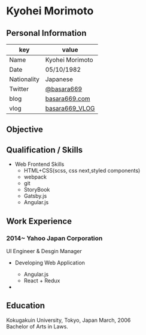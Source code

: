 # Kyohei Morimoto
## Personal Information

|key|value|
|---|-----|
|Name| Kyohei Morimoto |
|Date| 05/10/1982 |
|Nationality| Japanese |
|Twitter|[@basara669](https://twitter.com/basara669)|
|blog|[basara669.com](http://basara669.com)|
|vlog|[basara669_VLOG](https://www.youtube.com/channel/UCaSailpNaZmqpvXxFVjhBRQ)|

## Objective


## Qualification / Skills
- Web Frontend Skills
  - HTML+CSS(scss, css next,styled components)
  - webpack
  - git
  - StoryBook
  - Gatsby.js
  - Angular.js

## Work Experience
### 2014~ Yahoo Japan Corporation
UI Engineer & Desgin Manager
- Developing Web Application
  - Angular.js
  - React + Redux

- 
## Education

Kokugakuin University, Tokyo, Japan March, 2006  
Bachelor of Arts in Laws.